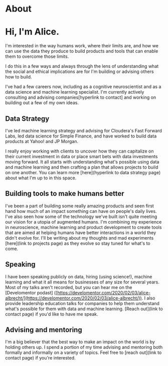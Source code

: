 # About

# Hi, I'm Alice.

I'm interested in the way humans work, where their limits are, and how we can use the data they produce to build products and tools that can enable them to overcome those limits. 

I do this in a few ways and always through the lens of understanding what the social and ethical implications are for I'm building or advising others how to build.

I've had a few careers now, including as a cognitive neuroscientist and as a data science and machine learning specialist. I'm currently actively consulting and advising companies[hyperlink to contact] and working on building out a few of my own ideas. 

## Data Strategy

I've led machine learning strategy and advising for Cloudera's Fast Forward Labs, led data science for Simple Finance, and have worked to build data products at Yahoo! and JP Morgan.

I really enjoy working with clients to uncover how they can capitalize on their current investment in data or place smart bets with data investments moving forward. It all starts with understanding what's possible using data and machine learning and then crafting a plan that allows projects to build on one another. You can learn more [here](hyperlink to data strategy page) about what I'm up to in this space.  

## Building tools to make humans better

I've been a part of building some really amazing products and seen first hand how much of an impact something can have on people's daily lives. I've also seen how some of the technology we've built isn't quite meeting our vision for a utopia of augmented humans. I'm combining my experience in neuroscience, machine learning and product development to create tools that are aimed at helping humans have better interactions in a world they didn't evolve for. I'll be writing about my thoughts and mad experiments [here](link to projects page) as they evolve so stay tuned for what's to come.

## Speaking

I have been speaking publicly on data, hiring (using science!), machine learning and what it all means for businesses of any size for several years. Most of my talks aren't recorded, but you can hear me on the [Develomentor podast] ([https://develomentor.com/2020/02/03/alice-albrecht/](https://develomentor.com/2020/02/03/alice-albrecht/)). I also provide leadership education talks for companies to help them understand what's possible for them with data and machine learning. [Reach out](link to contact page) if you'd like to have me speak. 

## Advising and mentoring

I'm a big believer that the best way to make an impact on the world is by holding others up. I spend a portion of my time advising and mentoring both formally and informally on a variety of topics. Feel free to [reach out](link to contact page) if you're interested.
